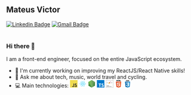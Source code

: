 ## Mateus Victor
[![Linkedin Badge](https://img.shields.io/badge/-mateussv-blue?style=flat-square&logo=Linkedin&logoColor=white&link=https://www.linkedin.com/in/mateus-victor/)](https://www.linkedin.com/in/mateus-victor/)
[![Gmail Badge](https://img.shields.io/badge/-mateus.svictor@gmail.com-c14438?style=flat-square&logo=Gmail&logoColor=white&link=mailto:mateus.svictor@gmail.com)](mailto:mateus.svictor@gmail.com)  
<br>

### Hi there 👋


I am a front-end engineer, focused on the entire JavaScript ecosystem.

* 🔭 I'm currently working on improving my ReactJS/React Native skills!
* 💬 Ask me about tech, music, world travel and cycling.
* :computer: Main technologies:
<code><img height="20" src="https://raw.githubusercontent.com/github/explore/80688e429a7d4ef2fca1e82350fe8e3517d3494d/topics/javascript/javascript.png"></code>
<code><img height="20" src="https://raw.githubusercontent.com/github/explore/80688e429a7d4ef2fca1e82350fe8e3517d3494d/topics/react/react.png"></code>
<code><img height="20" src="https://raw.githubusercontent.com/github/explore/80688e429a7d4ef2fca1e82350fe8e3517d3494d/topics/nodejs/nodejs.png"></code>
<code><img height="20" src="https://raw.githubusercontent.com/github/explore/80688e429a7d4ef2fca1e82350fe8e3517d3494d/topics/typescript/typescript.png"></code>
<code><img height="20" src="https://raw.githubusercontent.com/github/explore/80688e429a7d4ef2fca1e82350fe8e3517d3494d/topics/styled-components/styled-components.png"></code>
<code><img height="20" src="https://raw.githubusercontent.com/github/explore/80688e429a7d4ef2fca1e82350fe8e3517d3494d/topics/html/html.png"></code>
<code><img height="20" src="https://raw.githubusercontent.com/github/explore/80688e429a7d4ef2fca1e82350fe8e3517d3494d/topics/css/css.png"></code>

